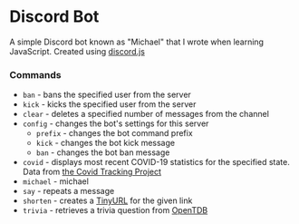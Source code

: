 # Discord Bot

A simple Discord bot known as "Michael" that I wrote when learning JavaScript. Created using [discord.js](https://discord.js.org/#/)

### Commands
* `ban` - bans the specified user from the server
* `kick` - kicks the specified user from the server
* `clear` - deletes a specified number of messages from the channel
* `config` - changes the bot's settings for this server
    * `prefix` - changes the bot command prefix
    * `kick` - changes the bot kick message
    * `ban` - changes the bot ban message
* `covid` - displays most recent COVID-19 statistics for the specified state. Data from [the Covid Tracking Project](https://covidtracking.com/)
* `michael` - michael
* `say` - repeats a message
* `shorten` - creates a [TinyURL](https://tinyurl.com/) for the given link
* `trivia` - retrieves a trivia question from [OpenTDB](https://opentdb.com/)
